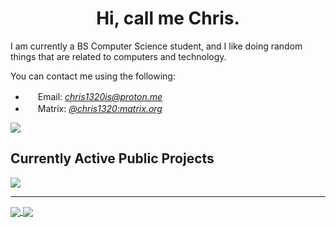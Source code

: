 <h1 align="center">Hi, call me Chris.</h1>
<p>I am currently a BS Computer Science student, and I like doing random things that are related to computers and technology.</p>

<p>You can contact me using the following:</p>
<ul>
    <li><img src="https://proton.me/static/fc5b1e8b92dd09734ca7c9d91e89db93/proton-mail-badge.svg" width="16px" height="16px"></img> Email: <a href="mailto:chris1320is@proton.me"><i>chris1320is@proton.me</i></a></li>
    <li><img src="https://matrix.org/favicon-32x32.png" width="16px" height="16px"></img> Matrix: <a href="https://matrix.to/#/@chris1320:matrix.org"><i>@chris1320:matrix.org</i></a></li>
</ul>

<img src="https://komarev.com/ghpvc/?username=Chris1320&color=blueviolet&style=for-the-badge"></img>

<h2>Currently Active Public Projects</h2>
<a href="https://github.com/Chris1320/ConfigHandler-python">
    <img src="https://github-readme-stats.vercel.app/api/pin?username=Chris1320&repo=ConfigHandler-python&theme=nightowl&hide_border=true&locale=en" align="center"></img>
</a>

<hr/>

<a href="https://github.com/Chris1320?tab=repositories">
    <img src="https://github-readme-stats.vercel.app/api/top-langs?username=Chris1320&theme=nightowl&hide_border=true&locale=en" align="center"></img>
</a>
<a href="https://github.com/Chris1320">
    <img src="https://github-readme-stats.vercel.app/api?username=Chris1320&count_private=true&show_icons=true&theme=nightowl&hide_border=true&locale=en" align="center"></img>
</a>
